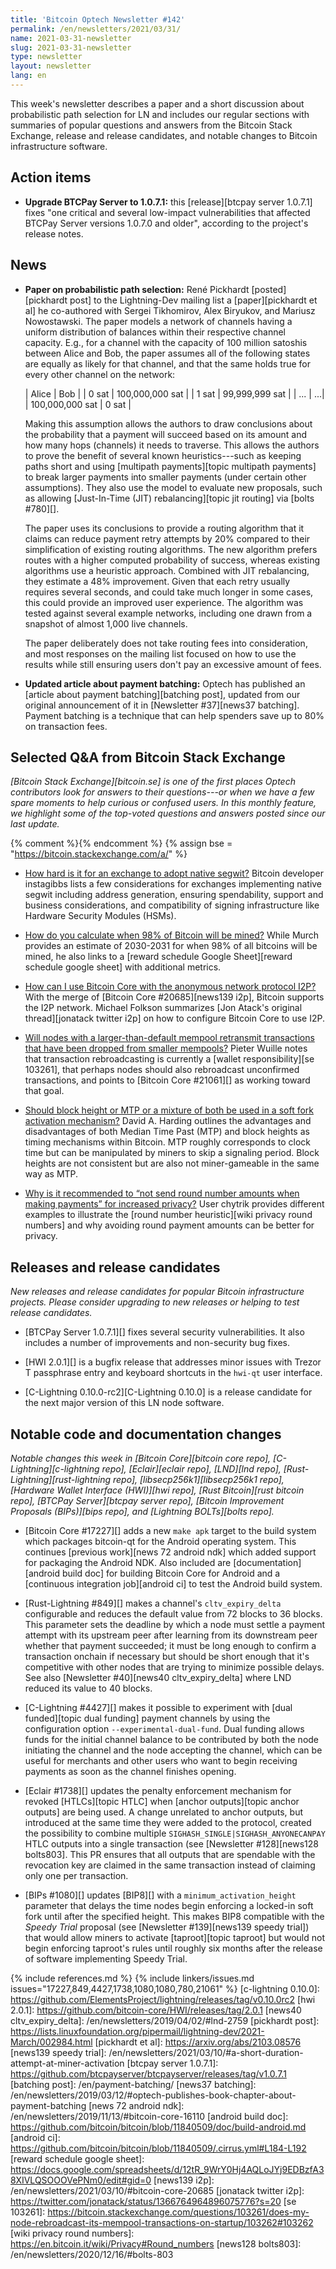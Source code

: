 ```yaml
---
title: 'Bitcoin Optech Newsletter #142'
permalink: /en/newsletters/2021/03/31/
name: 2021-03-31-newsletter
slug: 2021-03-31-newsletter
type: newsletter
layout: newsletter
lang: en
---
```

This week's newsletter describes a paper and a short discussion about
probabilistic path selection for LN and includes our regular sections with
summaries of popular questions and answers from the Bitcoin
Stack Exchange, release and release candidates, and notable changes to
Bitcoin infrastructure software.

## Action items

- **Upgrade BTCPay Server to 1.0.7.1:** this [release][btcpay server
  1.0.7.1] fixes "one critical and several low-impact vulnerabilities
  that affected BTCPay Server versions 1.0.7.0 and older", according to
  the project's release notes.

## News

- **Paper on probabilistic path selection:** René Pickhardt
  [posted][pickhardt post] to the Lightning-Dev mailing list a
  [paper][pickhardt et al] he co-authored with Sergei Tikhomirov, Alex
  Biryukov, and Mariusz Nowostawski.  The paper models a network of
  channels having a uniform distribution of balances within their
  respective channel capacity.  E.g., for a channel with the capacity of
  100 million satoshis between Alice and Bob, the paper assumes all of
  the following states are equally as likely for that channel, and that
  the same holds true for every other channel on the network:

  | Alice | Bob |
  | 0 sat | 100,000,000 sat |
  | 1 sat | 99,999,999 sat |
  | ... | ...|
  | 100,000,000 sat | 0 sat |

  Making this assumption allows the authors to draw conclusions about
  the probability that a payment will succeed based on its amount and how
  many hops (channels) it needs to traverse.  This allows the authors to
  prove the benefit of several known heuristics---such as keeping paths
  short and using [multipath payments][topic multipath payments] to break
  larger payments into smaller payments (under certain other
  assumptions).  They also use the model to evaluate new proposals,
  such as allowing [Just-In-Time (JIT) rebalancing][topic jit routing]
  via [bolts #780][].

  The paper uses its conclusions to provide a routing algorithm that it
  claims can reduce payment retry attempts by 20% compared to their
  simplification of existing routing algorithms.  The new algorithm
  prefers routes with a higher computed probability of success, whereas
  existing algorithms use a heuristic approach.  Combined with JIT
  rebalancing, they estimate a 48% improvement.  Given that each retry
  usually requires several seconds, and could take much longer in some
  cases, this could provide an improved user experience.
  The algorithm was tested against several example networks, including
  one drawn from a snapshot of almost 1,000 live channels.

  The paper deliberately does not take routing fees into consideration,
  and most responses on the mailing list focused on how to
  use the results while still ensuring users don't pay an excessive
  amount of fees.

- **Updated article about payment batching:** Optech has published an
  [article about payment batching][batching post], updated from our
  original announcement of it in [Newsletter #37][news37 batching].
  Payment batching is a technique that can help spenders save up to 80%
  on transaction fees.

## Selected Q&A from Bitcoin Stack Exchange

*[Bitcoin Stack Exchange][bitcoin.se] is one of the first places Optech
contributors look for answers to their questions---or when we have a
few spare moments to help curious or confused users.  In
this monthly feature, we highlight some of the top-voted questions and
answers posted since our last update.*

{% comment %}<!-- https://bitcoin.stackexchange.com/search?tab=votes&q=created%3a1m..%20is%3aanswer -->{% endcomment %}
{% assign bse = "https://bitcoin.stackexchange.com/a/" %}

- [How hard is it for an exchange to adopt native segwit?]({{bse}}103674)
  Bitcoin developer instagibbs lists a few considerations for exchanges implementing native segwit
  including address generation, ensuring spendability, support and business
  considerations, and compatibility of signing infrastructure like Hardware
  Security Modules (HSMs).

- [How do you calculate when 98% of Bitcoin will be mined?]({{bse}}103159)
  While Murch provides an estimate of 2030-2031 for when 98% of
  all bitcoins will be mined, he also links to a [reward schedule Google
  Sheet][reward schedule google sheet] with additional metrics.

- [How can I use Bitcoin Core with the anonymous network protocol I2P?]({{bse}}103402)
  With the merge of [Bitcoin Core #20685][news139 i2p], Bitcoin supports the I2P
  network. Michael Folkson summarizes [Jon Atack's original thread][jonatack
  twitter i2p] on how to configure Bitcoin Core to use I2P.

- [Will nodes with a larger-than-default mempool retransmit transactions that have been dropped from smaller mempools?]({{bse}}103104)
  Pieter Wuille notes that transaction rebroadcasting is currently a [wallet
  responsibility][se 103261], that perhaps nodes should also rebroadcast unconfirmed
  transactions, and points to [Bitcoin Core #21061][] as working toward that goal.

- [Should block height or MTP or a mixture of both be used in a soft fork activation mechanism?]({{bse}}103854)
  David A. Harding outlines the advantages and disadvantages of both Median
  Time Past (MTP) and block heights as timing mechanisms within Bitcoin. MTP
  roughly corresponds to clock time but can be manipulated by miners to skip a
  signaling period. Block heights are not consistent but are also not
  miner-gameable in the same way as MTP.

- [Why is it recommended to “not send round number amounts when making payments” for increased privacy?]({{bse}}103260)
  User chytrik provides different examples to illustrate the [round number
  heuristic][wiki privacy round numbers] and why avoiding round payment amounts
  can be better for privacy.

## Releases and release candidates

*New releases and release candidates for popular Bitcoin infrastructure
projects.  Please consider upgrading to new releases or helping to test
release candidates.*

- [BTCPay Server 1.0.7.1][] fixes several security vulnerabilities.  It
  also includes a number of improvements and non-security bug fixes.

- [HWI 2.0.1][] is a bugfix release that addresses minor issues with Trezor
  T passphrase entry and keyboard shortcuts in the `hwi-qt` user
  interface.

- [C-Lightning 0.10.0-rc2][C-Lightning 0.10.0] is a release candidate
  for the next major version of this LN node software.

## Notable code and documentation changes

*Notable changes this week in [Bitcoin Core][bitcoin core repo],
[C-Lightning][c-lightning repo], [Eclair][eclair repo], [LND][lnd repo],
[Rust-Lightning][rust-lightning repo], [libsecp256k1][libsecp256k1
repo], [Hardware Wallet Interface (HWI)][hwi repo],
[Rust Bitcoin][rust bitcoin repo], [BTCPay Server][btcpay server repo],
[Bitcoin Improvement Proposals (BIPs)][bips repo], and [Lightning
BOLTs][bolts repo].*

- [Bitcoin Core #17227][] adds a new `make apk` target to the build
  system which packages bitcoin-qt for the Android operating system. This
  continues [previous work][news 72 android ndk] which added support for
  packaging the Android NDK.  Also included are [documentation][android build
  doc] for building Bitcoin Core for Android and a [continuous integration
  job][android ci] to test the Android build system.

- [Rust-Lightning #849][] makes a channel's `cltv_expiry_delta`
  configurable and reduces the default value from 72 blocks to 36
  blocks.  This parameter sets the deadline by which a node must settle
  a payment attempt with its upstream peer after learning from its
  downstream peer whether that payment succeeded; it must be long enough
  to confirm a transaction onchain if necessary but should
  be short enough that it's competitive with other nodes that are trying
  to minimize possible delays.  See also [Newsletter #40][news40
  cltv_expiry_delta] where LND reduced its value to 40 blocks.

- [C-Lightning #4427][] makes it possible to experiment with
  [dual funded][topic dual funding] payment channels by using the configuration option
  `--experimental-dual-fund`.  Dual funding allows funds for the initial
  channel balance to be contributed by both the node initiating the
  channel and the node accepting the channel, which can be useful for
  merchants and other users who want to begin receiving payments as
  soon as the channel finishes opening.

- [Eclair #1738][] updates the penalty enforcement mechanism for revoked
  [HTLCs][topic HTLC] when [anchor outputs][topic anchor outputs] are
  being used.  A change unrelated to anchor outputs, but introduced at
  the same time they were added to the protocol, created the possibility
  to combine multiple `SIGHASH_SINGLE|SIGHASH_ANYONECANPAY` HTLC outputs
  into a single transaction (see [Newsletter #128][news128 bolts803].
  This PR ensures that all outputs that are spendable with the
  revocation key are claimed in the same transaction instead of claiming
  only one per transaction.

- [BIPs #1080][] updates [BIP8][] with a `minimum_activation_height`
  parameter that delays the time nodes begin enforcing a locked-in soft
  fork until after the specified height.  This makes BIP8 compatible
  with the *Speedy Trial* proposal (see [Newsletter #139][news139 speedy
  trial]) that would allow miners to activate [taproot][topic taproot]
  but would not begin enforcing taproot's rules until roughly six months
  after the release of software implementing Speedy Trial.

{% include references.md %}
{% include linkers/issues.md issues="17227,849,4427,1738,1080,1080,780,21061" %}
[c-lightning 0.10.0]: https://github.com/ElementsProject/lightning/releases/tag/v0.10.0rc2
[hwi 2.0.1]: https://github.com/bitcoin-core/HWI/releases/tag/2.0.1
[news40 cltv_expiry_delta]: /en/newsletters/2019/04/02/#lnd-2759
[pickhardt post]: https://lists.linuxfoundation.org/pipermail/lightning-dev/2021-March/002984.html
[pickhardt et al]: https://arxiv.org/abs/2103.08576
[news139 speedy trial]: /en/newsletters/2021/03/10/#a-short-duration-attempt-at-miner-activation
[btcpay server 1.0.7.1]: https://github.com/btcpayserver/btcpayserver/releases/tag/v1.0.7.1
[batching post]: /en/payment-batching/
[news37 batching]: /en/newsletters/2019/03/12/#optech-publishes-book-chapter-about-payment-batching
[news 72 android ndk]: /en/newsletters/2019/11/13/#bitcoin-core-16110
[android build doc]: https://github.com/bitcoin/bitcoin/blob/11840509/doc/build-android.md
[android ci]: https://github.com/bitcoin/bitcoin/blob/11840509/.cirrus.yml#L184-L192
[reward schedule google sheet]: https://docs.google.com/spreadsheets/d/12tR_9WrY0Hj4AQLoJYj9EDBzfA38XIVLQSOOOVePNm0/edit#gid=0
[news139 i2p]: /en/newsletters/2021/03/10/#bitcoin-core-20685
[jonatack twitter i2p]: https://twitter.com/jonatack/status/1366764964896075776?s=20
[se 103261]: https://bitcoin.stackexchange.com/questions/103261/does-my-node-rebroadcast-its-mempool-transactions-on-startup/103262#103262
[wiki privacy round numbers]: https://en.bitcoin.it/wiki/Privacy#Round_numbers
[news128 bolts803]: /en/newsletters/2020/12/16/#bolts-803
